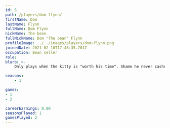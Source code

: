 ```yaml
---
id: 5
path: /players/dom-flynn/
firstName: Dom
lastName: Flynn
fullName: Dom Flynn
nickName: The bean
fullNickName: Dom "The bean" Flynn
profileImage: ../../images/players/dom-flynn.png
joinedDate: 2021-02-10T17:46:35.701Z
occupation: Bean seller
role: 
blurb: >-
    Only plays when the kitty is "worth his time". Shame he never cashes out. <br /> His biggest tournament win to date is circa $2. <br /> He has a bean head. Favourite bean is lima.

seasons:
    - 1

games:
- 1
- 2

careerEarnings: 0.00
seasonsPlayed: 1
gamesPlayed: 2
---
```

